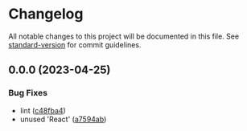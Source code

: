 # Changelog

All notable changes to this project will be documented in this file. See [standard-version](https://github.com/conventional-changelog/standard-version) for commit guidelines.

## 0.0.0 (2023-04-25)


### Bug Fixes

* lint ([c48fba4](https://github.com/tomasanchez/cosmic-planner-ui/commit/c48fba431c709fed7806a0ecbd98aa2a662ec5be))
* unused 'React' ([a7594ab](https://github.com/tomasanchez/cosmic-planner-ui/commit/a7594abfe9fbf482038c267a5e83609848c32cd6))
